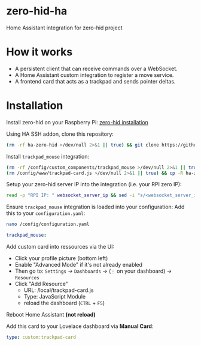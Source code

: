 # zero-hid-ha
Home Assistant integration for zero-hid project

# How it works
- A persistent client that can receive commands over a WebSocket.
- A Home Assistant custom integration to register a move service.
- A frontend card that acts as a trackpad and sends pointer deltas.
 
# Installation
Install zero-hid on your Raspberry Pi: 
[zero-hid installation](https://github.com/cgu-tech/zero-hid)

Using HA SSH addon, clone this repository:
```bash
(rm -rf ha-zero-hid >/dev/null 2>&1 || true) && git clone https://github.com/cgu-tech/ha-zero-hid.git
```

Install `trackpad_mouse` integration:
```bash
(rm -rf /config/custom_components/trackpad_mouse >/dev/null 2>&1 || true) && cp -R ha-zero-hid/custom_components /config
(rm /config/www/trackpad-card.js >/dev/null 2>&1 || true) && cp -R ha-zero-hid/www /config
```

Setup your zero-hid server IP into the integration (i.e. your RPI zero IP):
```bash
read -p "RPI IP: " websocket_server_ip && sed -i "s/<websocket_server_ip>/${websocket_server_ip}/g" /config/custom_components/trackpad_mouse/__init__.py
```

Ensure `trackpad_mouse` integration is loaded into your configuration:
Add this to your `configuration.yaml`:
```bash
nano /config/configuration.yaml
```
```yaml
trackpad_mouse:
```

Add custom card into ressources via the UI:
- Click your profile picture (bottom left)
- Enable "Advanced Mode" if it's not already enabled
- Then go to: `Settings` → `Dashboards` → (`⋮` on your dashboard) → `Resources`
- Click "Add Resource"
  - URL: /local/trackpad-card.js
  - Type: JavaScript Module
  - reload the dashboard (`CTRL` + `F5`)

Reboot Home Assistant **(not reload)**

Add this card to your Lovelace dashboard via **Manual Card**:
```yaml
type: custom:trackpad-card
```
